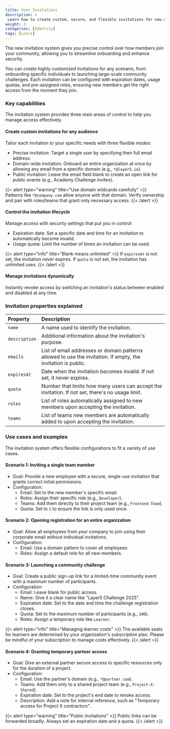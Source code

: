 ```yaml
---
title: User Invitations
description: >
 Learn how to create custom, secure, and flexible invitations for new members.
weight: 3
categories: [Identity]
tags: [users]
---
```


The new invitation system gives you precise control over how members join your community, allowing you to streamline onboarding and enhance security.

You can create highly customized invitations for any scenario, from onboarding specific individuals to launching large-scale community challenges. Each invitation can be configured with expiration dates, usage quotas, and pre-assigned roles, ensuring new members get the right access from the moment they join.

### Key capabilities

The invitation system provides three main areas of control to help you manage access effectively.

#### Create custom invitations for any audience
Tailor each invitation to your specific needs with three flexible modes:
- Precise invitation: Target a single user by specifying their full email address.
- Domain-wide invitation: Onboard an entire organization at once by allowing any email from a specific domain (e.g., `*@layer5.io`).
- Public invitation: Leave the email field blank to create an open link for public events (e.g., Academy Challenge invites).

{{< alert type="warning" title="Use domain wildcards carefully" >}}
Patterns like `*@company.com` allow anyone with that domain. Verify ownership and pair with roles/teams that grant only necessary access.
{{< /alert >}}

#### Control the invitation lifecycle
Manage access with security settings that put you in control:
- Expiration date: Set a specific date and time for an invitation to automatically become invalid.
- Usage quota: Limit the number of times an invitation can be used.

{{< alert type="info" title="Blank means unlimited" >}}
If `expiresAt` is not set, the invitation never expires. If `quota` is not set, the invitation has unlimited uses.
{{< /alert >}}

#### Manage invitations dynamically
Instantly revoke access by switching an invitation's status between enabled and disabled at any time.

<!-- ### How to create an invitation -->

<!-- ### Managing existing invitations -->

### Invitation properties explained

| Property | Description |
| :--- |  :--- |
| `name` |  A name used to identify the invitation. |
| `description` | Additional information about the invitation's purpose. |
| `emails` |  List of email addresses or domain patterns allowed to use the invitation. If empty, the invitation is public. |
| `expiresAt` |  Date when the invitation becomes invalid. If not set, it never expires. |
| `quota` | Number that limits how many users can accept the invitation. If not set, there's no usage limit. |
| `roles` | List of roles automatically assigned to new members upon accepting the invitation. |
| `teams` | List of teams new members are automatically added to upon accepting the invitation. |

### Use cases and examples

The invitation system offers flexible configurations to fit a variety of use cases.

#### Scenario 1: Inviting a single team member

- Goal: Provide a new employee with a secure, single-use invitation that grants correct initial permissions.
- Configuration:
  - Email: Set to the new member's specific email.
  - Roles: Assign their specific role (e.g., `Developer`).
  - Teams: Add them directly to their project team (e.g., `Frontend-Team`).
  - Quota: Set to `1` to ensure the link is only used once.

#### Scenario 2: Opening registration for an entire organization

- Goal: Allow all employees from your company to join using their corporate email without individual invitations.
- Configuration:
  - Email: Use a domain pattern to cover all employees.
  - Roles: Assign a default role for all new members.

#### Scenario 3: Launching a community challenge

- Goal: Create a public sign-up link for a limited-time community event with a maximum number of participants.
- Configuration:
  - Email: Leave blank for public access.
  - Name: Give it a clear name like "Layer5 Challenge 2025".
  - Expiration date: Set to the date and time the challenge registration closes.
  - Quota: Set to the maximum number of participants (e.g., `100`).
  - Roles: Assign a temporary role like `Learner`.

{{< alert type="info" title="Managing learner costs" >}}
The available seats for learners are determined by your organization's subscription plan. Please be mindful of your subscription to manage costs effectively.
{{< /alert >}}

#### Scenario 4: Granting temporary partner access

- Goal: Give an external partner secure access to specific resources only for the duration of a project.
- Configuration:
  - Email: Use the partner's domain (e.g., `*@partner.com`).
  - Teams: Add them only to a shared project team (e.g., `Project-X-Shared`).
  - Expiration date: Set to the project's end date to revoke access.
  - Description: Add a note for internal reference, such as "Temporary access for Project X contractors".

{{< alert type="warning" title="Public invitations" >}}
Public links can be forwarded broadly. Always set an expiration date and a quota.
{{< /alert >}}
